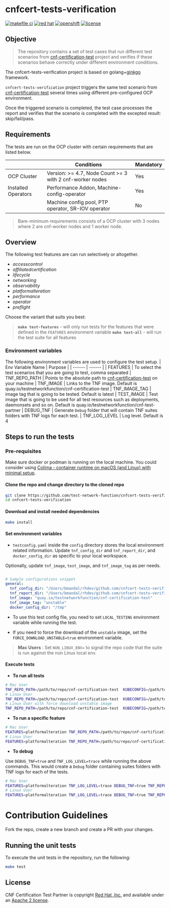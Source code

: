 <!-- markdownlint-disable line-length no-bare-urls -->
# cnfcert-tests-verification

[![makefile ci](https://github.com/test-network-function/cnfcert-tests-verification/actions/workflows/makefile.yml/badge.svg)](https://github.com/test-network-function/cnfcert-tests-verification/actions/workflows/makefile.yml)
[![red hat](https://img.shields.io/badge/red%20hat---?color=gray&logo=redhat&logoColor=red&style=flat)](https://www.redhat.com) [![openshift](https://img.shields.io/badge/openshift---?color=gray&logo=redhatopenshift&logoColor=red&style=flat)](https://www.redhat.com/en/technologies/cloud-computing/openshift)
[![license](https://img.shields.io/github/license/test-network-function/cnfcert-tests-verification?color=blue&labelColor=gray&logo=apache&logoColor=lightgray&style=flat)](https://github.com/test-network-function/cnf-certification-test-partner/blob/master/LICENSE)

## Objective

> The repository contains a set of test cases that run different test scenarios from [cnf-certification-test](https://github.com/test-network-function/cnf-certification-test) project and verifies if these scenarios behave correctly under different environment conditions.

The cnfcert-tests-verification project is based on golang+[ginkgo](https://onsi.github.io/ginkgo) framework.

`cnfcert-tests-verification` project triggers the same test scenario from
[cnf-certification-test](https://github.com/test-network-function/cnf-certification-test)
several times using different pre-configured OCP environment.

Once the triggered scenario is completed, the test case processes the report and verifies that the scenario is completed with the excepted result: skip/fail/pass.

## Requirements

The tests are run on the OCP cluster with certain requirements that are listed below.

|  | Conditions | Mandatory |
| ------ | ------ | ------ |
| OCP Cluster | Version: >= 4.7, Node Count >= 3 with 2 cnf-worker nodes | Yes
| Installed Operators | Performance Addon, Machine-config-operator | Yes
|  | Machine config pool, PTP operator, SR-IOV operator| No

> Bare-minimum requirements consists of a OCP cluster with 3 nodes where 2 are cnf-worker nodes and 1 worker node.

## Overview

The following test features are can run selectively or altogether.

* *accesscontrol*
* *affiliatedcertification*
* *lifecycle*
* *networking*
* *observability*
* *platformalteration*
* *performance*
* *operator*
* *preflight*

Choose the variant that suits you best:

> **`make test-features`** - will only run tests for the features that were defined in the `FEATURES` environment variable
> **`make test-all`** - will run the test suite for all features

### Environment variables

The following environment variables are used to configure the test setup.
| Env Variable Name | Purpose |
| ------ | ------ |
| FEATURES | To select the test scenarios that you are going to test, comma separated
| TNF_REPO_PATH | Points to the absolute path to  [cnf-certification-test](https://github.com/test-network-function/cnf-certification-test) on your machine
| TNF_IMAGE | Links to the TNF image. Default is quay.io/testnetworkfunction/cnf-certification-test
| TNF_IMAGE_TAG | image tag that is going to be tested. Default is latest
| TEST_IMAGE | Test image that is going to be used for all test resources such as deployments, daemonsets and so on. Default is quay.io/testnetworkfunction/cnf-test-partner
| DEBUG_TNF | Generate `Debug` folder that will contain TNF suites folders with TNF logs for each test.
| TNF_LOG_LEVEL | Log level. Default is 4

## Steps to run the tests

### Pre-requisites

Make sure docker or podman is running on the local machine. You could consider using [Colima - container runtime on macOS (and Linux) with minimal setup](https://github.com/abiosoft/colima).

#### Clone the repo and change directory to the cloned repo

```sh
git clone https://github.com/test-network-function/cnfcert-tests-verification.git
cd cnfcert-tests-verification
```

#### Download and install needed dependencies

```sh
make install
```

#### Set environment variables

* `testconfig.yaml` inside the `config` directory stores the local environment related information.
Update `tnf_config_dir` and `tnf_report_dir`, and `docker_config_dir` as specific to your local workspace.

Optionally, update `tnf_image`, `test_image`, and `tnf_image_tag` as per needs.

```yaml

# Sample configurations snippet
general:
  tnf_config_dir: "/Users/bmandal/rhdev/github.com/cnfcert-tests-verification/tnf_config"
  tnf_report_dir: "/Users/bmandal/rhdev/github.com/cnfcert-tests-verification/tnf_report"
  tnf_image: "quay.io/testnetworkfunction/cnf-certification-test"
  tnf_image_tag: "unstable"
  docker_config_dir: "/tmp"
```

* To use this test config file, you need to set `LOCAL_TESTING` environment variable while running the test.

* If you need to force the download of the `unstable` image, set the `FORCE_DOWNLOAD_UNSTABLE=true` environment variable.

>**Mac Users** :
Set `NON_LINUX_ENV=` to signal the repo code that the suite is run against the non Linux local env.

#### Execute tests

* **To run all tests**

```sh
# Mac User
TNF_REPO_PATH=/path/to/repo/cnf-certification-test  KUBECONFIG=/path/to/kubeconfig LOCAL_TESTING= NON_LINUX_ENV= make test-all
# Linux User
TNF_REPO_PATH=/path/to/repo/cnf-certification-test  KUBECONFIG=/path/to/kubeconfig LOCAL_TESTING= make test-all
# Linux User with force download unstable image
TNF_REPO_PATH=/path/to/repo/cnf-certification-test  KUBECONFIG=/path/to/kubeconfig LOCAL_TESTING= FORCE_DOWNLOAD_UNSTABLE=true make test-all
```

* **To run a specific feature**

```sh
# Mac User
FEATURES=platformalteration TNF_REPO_PATH=/path/to/repo/cnf-certification-test  KUBECONFIG=/path/to/kubeconfig LOCAL_TESTING= NON_LINUX_ENV= make test-features
# Linux User
FEATURES=platformalteration TNF_REPO_PATH=/path/to/repo/cnf-certification-test  KUBECONFIG=/path/to/kubeconfig LOCAL_TESTING= make test-features
```

* **To debug**

Use `DEBUG_TNF=true` and `TNF_LOG_LEVEL=trace` while running the above commands.
This would create a `Debug` folder containing suites folders with TNF logs for each of the tests.

```sh
# Mac User
FEATURES=platformalteration TNF_LOG_LEVEL=trace DEBUG_TNF=true TNF_REPO_PATH=/path/to/repo/cnf-certification-test  KUBECONFIG=/path/to/kubeconfig LOCAL_TESTING= NON_LINUX_ENV= make test-features
# Linux User
FEATURES=platformalteration TNF_LOG_LEVEL=trace DEBUG_TNF=true TNF_REPO_PATH=/path/to/repo/cnf-certification-test  KUBECONFIG=/path/to/kubeconfig LOCAL_TESTING= make test-features
```

# Contribution Guidelines

Fork the repo, create a new branch and create a PR with your changes.

## Running the unit tests

To execute the unit tests in the repository, run the following:

```sh
make test
```

## License

CNF Certification Test Partner is copyright [Red Hat, Inc.](https://www.redhat.com) and available
under an
[Apache 2 license](https://github.com/test-network-function/cnfcert-tests-verification/blob/main/LICENSE).
